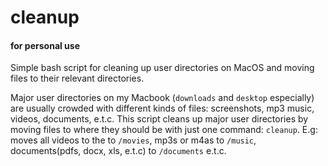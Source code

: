 # cleanup
#### for personal use
Simple bash script for cleaning up user directories on MacOS and moving files to their relevant directories.

Major user directories on my Macbook (`downloads` and `desktop` especially) are usually crowded with different kinds of files: screenshots, mp3 music, videos, documents, e.t.c. This script cleans up major user directories by moving files to where they should be with just one command: `cleanup`.
E.g: moves all videos to the to `/movies`, mp3s or m4as to `/music`, documents(pdfs, docx, xls, e.t.c) to `/documents` e.t.c.
